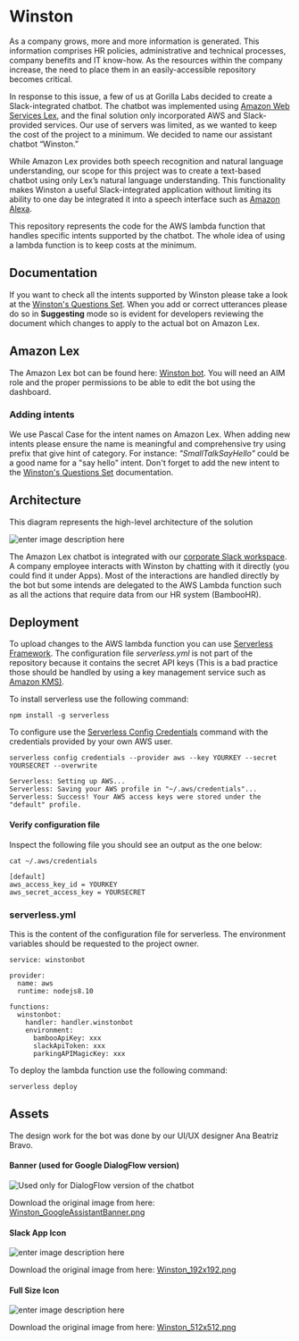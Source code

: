 # Winston

As a company grows, more and more information is generated. This information comprises HR policies, administrative and technical processes, company benefits and IT know-how. As the resources within the company increase, the need to place them in an easily-accessible repository becomes critical.

In response to this issue, a few of us at Gorilla Labs decided to create a Slack-integrated chatbot. The chatbot was implemented using [Amazon Web Services Lex](https://aws.amazon.com/lex/), and the final solution only incorporated AWS and Slack-provided services. Our use of servers was limited, as we wanted to keep the cost of the project to a minimum. We decided to name our assistant chatbot “Winston.”

While Amazon Lex provides both speech recognition and natural language understanding, our scope for this project was to create a text-based chatbot using only Lex’s natural language understanding. This functionality makes Winston a useful Slack-integrated application without limiting its ability to one day be integrated it into a speech interface such as [Amazon Alexa](https://developer.amazon.com/alexa).

This repository represents the code for the AWS lambda function that handles specific intents supported by the chatbot. The whole idea of using a lambda function is to keep costs at the minimum.

## Documentation

If you want to check all the intents supported by Winston please take a look at the [Winston's Questions Set](https://docs.google.com/document/d/140Q0-JOVqfQer1HhfP1ux1Ut3E_yvEjpp7Opf2l4rOQ/edit). When you add or correct utterances please do so in **Suggesting** mode so is evident for developers reviewing the document which changes to apply to the actual bot on Amazon Lex.

## Amazon Lex

The Amazon Lex bot can be found here: [Winston bot](https://console.aws.amazon.com/lex/home?region=us-east-1#bot-editor:bot=Winston). You will need an AIM role and the proper permissions to be able to edit the bot using the dashboard.

### Adding intents

We use Pascal Case for the intent names on Amazon Lex. When adding new intents please ensure the name is meaningful and comprehensive try using prefix that give hint of category. For instance: _"SmallTalkSayHello"_ could be a good name for a "say hello" intent.
Don't forget to add the new intent to the [Winston's Questions Set](https://docs.google.com/document/d/140Q0-JOVqfQer1HhfP1ux1Ut3E_yvEjpp7Opf2l4rOQ/edit) documentation.

## Architecture

This diagram represents the high-level architecture of the solution

![enter image description here](https://res.cloudinary.com/greivinlopez/image/upload/v1565273729/Winston/Winston_Architecture_Diagram.png)

The Amazon Lex chatbot is integrated with our [corporate Slack workspace](gorillalogic.slack.com). A company employee interacts with Winston by chatting with it directly (you could find it under Apps). Most of the interactions are handled directly by the bot but some intends are delegated to the AWS Lambda function such as all the actions that require data from our HR system (BambooHR).

## Deployment

To upload changes to the AWS lambda function you can use [Serverless Framework](https://serverless.com/). The configuration file _serverless.yml_ is not part of the repository because it contains the secret API keys (This is a bad practice those should be handled by using a key management service such as [Amazon KMS)](https://aws.amazon.com/kms/).

To install serverless use the following command:

    npm install -g serverless

To configure use the [Serverless Config Credentials](https://serverless.com/framework/docs/providers/aws/cli-reference/config-credentials) command with the credentials provided by your own AWS user.

```
serverless config credentials --provider aws --key YOURKEY --secret YOURSECRET --overwrite

Serverless: Setting up AWS...
Serverless: Saving your AWS profile in "~/.aws/credentials"...
Serverless: Success! Your AWS access keys were stored under the "default" profile.
```

#### Verify configuration file

Inspect the following file you should see an output as the one below:

`cat ~/.aws/credentials`

```
[default]
aws_access_key_id = YOURKEY
aws_secret_access_key = YOURSECRET
```

### serverless.yml

This is the content of the configuration file for serverless. The environment variables should be requested to the project owner.

    service: winstonbot

    provider:
      name: aws
      runtime: nodejs8.10

    functions:
      winstonbot:
        handler: handler.winstonbot
        environment:
          bambooApiKey: xxx
          slackApiToken: xxx
          parkingAPIMagicKey: xxx

To deploy the lambda function use the following command:

    serverless deploy

## Assets

The design work for the bot was done by our UI/UX designer Ana Beatriz Bravo.

#### Banner (used for Google DialogFlow version)

![Used only for DialogFlow version of the chatbot](https://res.cloudinary.com/greivinlopez/image/upload/v1565191812/Winston/Assets/Winston_GoogleAssistantBanner.png)

Download the original image from here: [Winston_GoogleAssistantBanner.png](https://res.cloudinary.com/greivinlopez/image/upload/v1565191812/Winston/Assets/Winston_GoogleAssistantBanner.png)

#### Slack App Icon

![enter image description here](https://res.cloudinary.com/greivinlopez/image/upload/v1565191812/Winston/Assets/Winston_192x192.png)

Download the original image from here: [Winston_192x192.png](https://res.cloudinary.com/greivinlopez/image/upload/v1565191812/Winston/Assets/Winston_192x192.png)

#### Full Size Icon

![enter image description here](https://res.cloudinary.com/greivinlopez/image/upload/v1565191812/Winston/Assets/Winston_512x512.png)

Download the original image from here: [Winston_512x512.png](https://res.cloudinary.com/greivinlopez/image/upload/v1565191812/Winston/Assets/Winston_512x512.png)

